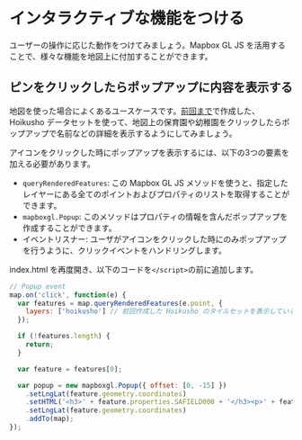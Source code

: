 # インタラクティブな機能をつける

ユーザーの操作に応じた動作をつけてみましょう。Mapbox GL JS を活用することで、様々な機能を地図上に付加することができます。

## ピンをクリックしたらポップアップに内容を表示する

地図を使った場合によくあるユースケースです。[前回まで](3_DATASET.md)で作成した、Hoikusho データセットを使って、地図上の保育園や幼稚園をクリックしたらポップアップで名前などの詳細を表示するようにしてみましょう。

アイコンをクリックした時にポップアップを表示するには、以下の3つの要素を加える必要があります。

* `queryRenderedFeatures`: この Mapbox GL JS メソッドを使うと、指定したレイヤーにある全てのポイントおよびプロパティのリストを取得することができます。
* `mapboxgl.Popup`: このメソッドはプロパティの情報を含んだポップアップを作成することができます。
* イベントリスナー: ユーザがアイコンをクリックした時にのみポップアップを行うように、クリックイベントをハンドリングします。

index.html を再度開き、以下のコードを`</script>`の前に追加します。

```javascript
// Popup event
map.on('click', function(e) {
  var features = map.queryRenderedFeatures(e.point, {
    layers: ['hoikusho'] // 前回作成した Hoikusho のタイルセットを表示しているレイヤーの名前を使います。
  });

  if (!features.length) {
    return;
  }

  var feature = features[0];

  var popup = new mapboxgl.Popup({ offset: [0, -15] })
    .setLngLat(feature.geometry.coordinates)
    .setHTML('<h3>' + feature.properties.SAFIELD000 + '</h3><p>' + feature.properties.SAFIELD002 + '<br/>' + feature.properties.SAFIELD003 + '</p>')
    .setLngLat(feature.geometry.coordinates)
    .addTo(map);
});
```